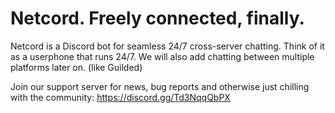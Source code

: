 # Netcord. Freely connected, finally.
Netcord is a Discord bot for seamless 24/7 cross-server chatting. Think of it as a userphone that runs 24/7.
We will also add chatting between multiple platforms later on. (like Guilded)

Join our support server for news, bug reports and otherwise just chilling with the community: https://discord.gg/Td3NqqQbPX

